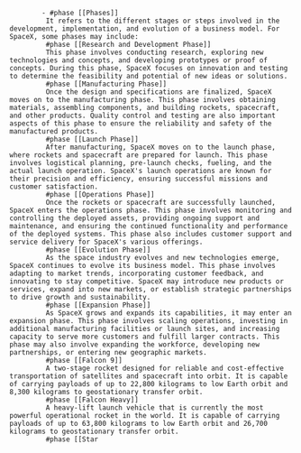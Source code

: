 			- #phase [[Phases]]
			 It refers to the different stages or steps involved in the development, implementation, and evolution of a business model. For SpaceX, some phases may include:
			 #phase [[Research and Development Phase]]
			 This phase involves conducting research, exploring new technologies and concepts, and developing prototypes or proof of concepts. During this phase, SpaceX focuses on innovation and testing to determine the feasibility and potential of new ideas or solutions.
			 #phase [[Manufacturing Phase]]
			 Once the design and specifications are finalized, SpaceX moves on to the manufacturing phase. This phase involves obtaining materials, assembling components, and building rockets, spacecraft, and other products. Quality control and testing are also important aspects of this phase to ensure the reliability and safety of the manufactured products.
			 #phase [[Launch Phase]]
			 After manufacturing, SpaceX moves on to the launch phase, where rockets and spacecraft are prepared for launch. This phase involves logistical planning, pre-launch checks, fueling, and the actual launch operation. SpaceX's launch operations are known for their precision and efficiency, ensuring successful missions and customer satisfaction.
			 #phase [[Operations Phase]]
			 Once the rockets or spacecraft are successfully launched, SpaceX enters the operations phase. This phase involves monitoring and controlling the deployed assets, providing ongoing support and maintenance, and ensuring the continued functionality and performance of the deployed systems. This phase also includes customer support and service delivery for SpaceX's various offerings.
			 #phase [[Evolution Phase]]
			 As the space industry evolves and new technologies emerge, SpaceX continues to evolve its business model. This phase involves adapting to market trends, incorporating customer feedback, and innovating to stay competitive. SpaceX may introduce new products or services, expand into new markets, or establish strategic partnerships to drive growth and sustainability.
			 #phase [[Expansion Phase]]
			 As SpaceX grows and expands its capabilities, it may enter an expansion phase. This phase involves scaling operations, investing in additional manufacturing facilities or launch sites, and increasing capacity to serve more customers and fulfill larger contracts. This phase may also involve expanding the workforce, developing new partnerships, or entering new geographic markets.
			 #phase [[Falcon 9]]
			 A two-stage rocket designed for reliable and cost-effective transportation of satellites and spacecraft into orbit. It is capable of carrying payloads of up to 22,800 kilograms to low Earth orbit and 8,300 kilograms to geostationary transfer orbit.
			 #phase [[Falcon Heavy]]
			 A heavy-lift launch vehicle that is currently the most powerful operational rocket in the world. It is capable of carrying payloads of up to 63,800 kilograms to low Earth orbit and 26,700 kilograms to geostationary transfer orbit.
			 #phase [[Star



